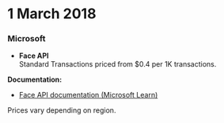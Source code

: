 # 1 March 2018

### Microsoft

- **Face API**  
  Standard Transactions priced from $0.4 per 1K transactions.

**Documentation:**  
- [Face API documentation (Microsoft Learn)](https://learn.microsoft.com/en-us/azure/ai-services/computer-vision/overview-identityoverview)

Prices vary depending on region.